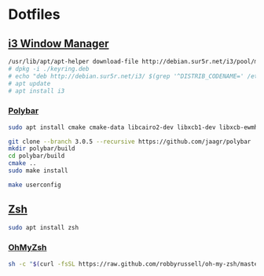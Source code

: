 # Dotfiles

## [i3 Window Manager](https://i3wm.org)

``` bash
/usr/lib/apt/apt-helper download-file http://debian.sur5r.net/i3/pool/main/s/sur5r-keyring/sur5r-keyring_2017.01.02_all.deb keyring.deb SHA256:4c3c6685b1181d83efe3a479c5ae38a2a44e23add55e16a328b8c8560bf05e5f
# dpkg -i ./keyring.deb
# echo "deb http://debian.sur5r.net/i3/ $(grep '^DISTRIB_CODENAME=' /etc/lsb-release | cut -f2 -d=) universe" >> /etc/apt/sources.list.d/sur5r-i3.list
# apt update
# apt install i3
```

### [Polybar](https://github.com/jaagr/polybar)

``` bash
sudo apt install cmake cmake-data libcairo2-dev libxcb1-dev libxcb-ewmh-dev libxcb-icccm4-dev libxcb-image0-dev libxcb-randr0-dev libxcb-util0-dev libxcb-xkb-dev pkg-config python-xcbgen xcb-proto libxcb-xrm-dev i3-wm libasound2-dev libmpdclient-dev libiw-dev libcurl4-openssl-dev
```

``` bash
git clone --branch 3.0.5 --recursive https://github.com/jaagr/polybar
mkdir polybar/build
cd polybar/build
cmake ..
sudo make install

make userconfig
```



## [Zsh](http://www.zsh.org/)

``` bash
sudo apt install zsh
```

### [OhMyZsh](http://ohmyz.sh/)

``` bash
sh -c "$(curl -fsSL https://raw.github.com/robbyrussell/oh-my-zsh/master/tools/install.sh)"
```


